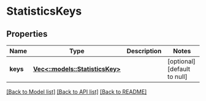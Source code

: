 # StatisticsKeys

## Properties
Name | Type | Description | Notes
------------ | ------------- | ------------- | -------------
**keys** | [**Vec<::models::StatisticsKey>**](StatisticsKey.md) |  | [optional] [default to null]

[[Back to Model list]](../README.md#documentation-for-models) [[Back to API list]](../README.md#documentation-for-api-endpoints) [[Back to README]](../README.md)


